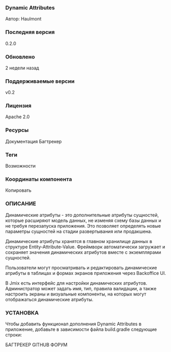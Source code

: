 ### Dynamic Attributes
Автор: Haulmont

### Последняя версия
0.2.0

### Обновлено
2 недели назад

### Поддерживаемые версии
v0.2

### Лицензия
Apache 2.0

### Ресурсы
Документация
Багтрекер

### Теги
Возможности

### Координаты компонента

Копировать

### ОПИСАНИЕ
Динамические атрибуты - это дополнительные атрибуты сущностей, которые расширяют модель данных, не изменяя схему базы данных и не требуя перезапуска приложения. Это позволяет определять новые параметры сущностей на стадии развертывания или продакшена.

Динамические атрибуты хранятся в главном хранилище данных в структуре Entity-Attribute-Value. Фреймворк автоматически загружает и сохраняет значения динамических атрибутов вместе с экземплярами сущностей.

Пользователи могут просматривать и редактировать динамические атрибуты в таблицах и формах экранов приложения через Backoffice UI.

В Jmix есть интерфейс для настройки динамических атрибутов. Администратор может задать имя, тип, правила валидации, а также настроить экраны и визуальные компоненты, на которых могут отображаться динамические атрибуты. 

### УСТАНОВКА
Чтобы добавить функционал дополнения Dynamic Attributes в приложение, добавьте в зависимости файла build.gradle следующие строки:

БАГТРЕКЕР
GITHUB
ФОРУМ